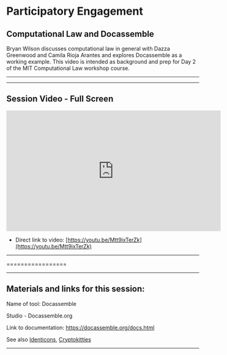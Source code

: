 # Participatory Engagement 

## Computational Law and Docassemble
        
Bryan Wilson discusses computational law in general with Dazza Greenwood and Camila Rioja Arantes and explores Docassemble as a working example. This video is intended as background and prep for Day 2 of the MIT Computational Law workshop course.

----------

<script type="text/javascript">
        (function(p,i,g,e,o,n,s){p[o]=p[o]||function(){(p[o].q=p[o].q||[]).push(arguments)},
            n=i.createElement(g),s=i.getElementsByTagName(g)[0];n.async=1;n.src=e;
            s.parentNode.insertBefore(n,s);})
            (window,document,'script','https://static.pigeonhole.at/widget/pigeon-widget.js','phl');
        phl("create", {
            width: "320px",
            height: "568px",
            passcode: "LAWMIT",
            className: "pigeonhole-iframe",
            sessionId: 188805, 
        });
    </script>
<div class="pigeonhole-iframe"></div>


--------
        
## Session Video - Full Screen

<iframe width="560" height="315" src="https://www.youtube.com/embed/Mtt9ixTerZk" frameborder="0" allow="accelerometer; autoplay; encrypted-media; gyroscope; picture-in-picture" allowfullscreen></iframe>

* Direct link to video: [https://youtu.be/Mtt9ixTerZk](https://youtu.be/Mtt9ixTerZk)

---------







=================


-------

## Materials and links for this session:


Name of tool: Docassemble

Studio - Docassemble.org

Link to documentation: https://docassemble.org/docs.html

See also [Identicons](http://identicon.net/), [Cryptokitties](https://www.cryptokitties.co/)


------

